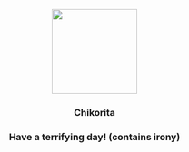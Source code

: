 <p align="center">
    <img src="https://raw.githubusercontent.com/PokeAPI/sprites/master/sprites/pokemon/152.png" width="150" height="150">
</p>
<h3 align="center"> <b>Chikorita</b></h3>
<h3 align="center">Have a terrifying day! (contains irony)</h3>
